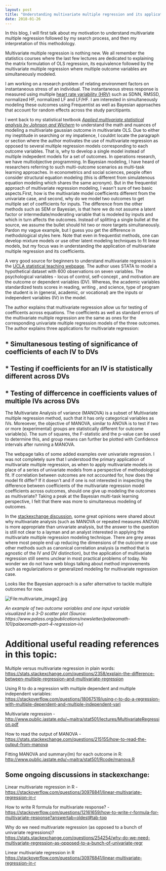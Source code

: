 ```yaml
---
layout: post
title: "Understanding multivariate multiple regression and its application"
date: 2018-01-26
---
```


In this blog, I will first talk about my motivation to understand multivariate multiple regression followed by my search process, and then my interpretation of this methodology.

Multivariate multiple regression is nothing new. We all remember the statistics courses where the last few lectures are dedicated to explaining the matrix formulation of OLS regression, its equivalence followed by the multivariate multiple regression where multiple outcome variables are simultaneously modeled.

I am working on a research problem of relating environment factors on instantaneous stress of an individual. The instantaneous stress response is measured using multiple [heart rate variability (HRV)](https://en.wikipedia.org/wiki/Heart_rate_variability) such as SDNN, RMSSD, normalized HF, normalized LF and LF/HF. I am interested in simultaneously modeling these outcomes using Frequentist as well as Bayesian approaches that account for random effects across the study parcitipants. 

I went back to my statistical textbook [_Applied multivariate statistical analysis by Johnson and Wichern_](https://www.pearson.com/us/higher-education/program/Johnson-Applied-Multivariate-Statistical-Analysis-6th-Edition/PGM274834.html) to understand the math and nuances of modeling a multivariate gaussian outcome in multivariate OLS. Due to either my ineptitude in searching or my impatience, I couldnt locate the paragraph or section where the author motivates the use of multivariate regression as opposed to several multiple regression models corresponding to each outcome variables. That is, why to develop a single model instead of multiple indepedent models for a set of outcomes. In operations research, we have multiobjective programming. In Bayesian modeling, I have heard of researchers referring to such multi-outcome scenarios as multi-task learning approaches. In econometrics and social sciences, people often consider structural equation modeling (this is different from simulatenous equation modeling which shares the same acronym). But in the frequentist approach of multivariate regression modeling, I wasn't sure of two basic aspects.First, how is the multivariate model coefficients different from the univariate case, and second, why do we model two outcomes to get multiple set of coefficients for inputs. The difference from the other methods such as SEM or Bayesian, is that here we do not assume a latent factor or intermediate/moderating variable that is modeled by inputs and which in turn affects the outcomes. Instead of splitting a single bullet at the source, we assume the bullet should hit two or more targets simultaneously. Pardon my vague example, but I guess you get the difference in methodological styles here. Note that even in frequentist methods, one can develop mixture models or use other latent modeling techniques to fit linear models, but my focus was in understanding the application of multivariate multiple regression and its coefficients.

A very good source for beginners to understand multivariate regression is the [UCLA statistical teaching webpage](https://stats.idre.ucla.edu/stata/dae/multivariate-regression-analysis/). The author uses STATA to model a hypothetical dataset with 600 observations on seven variables. The psychological variables - locus of control, self-concept , and motivation are the outcome or dependent variables (DV). Whereas, the academic variables standardized tests scores in reading, writing , and science, type of program the student is in (general, academic, or vocational) are the inputs or independent variables (IV) in the model.

The author explains that multivariate regression allow us for testing of coefficents across equations. The coefficients as  well as standard errors of the multivariate multiple regression are the same as ones for the corresponding univariate multiple regression models of the three outcomes. The author explains three applications for multivariate regression:

##  *  Simultanesous testing of significance of coefficients of each IV to DVs
##  *  Testing if coefficients for an IV is statistically different across DVs
##  *  Testing of differcence in coefficients values of multiple IVs across DVs

The Multivariate Analysis of variance (MANOVA) is a subset of Multivariate multiple regression method, such that it has only categorical variables as IVs. Moreoever, the objective of MANOVA, similar to ANOVA is to test if two or more (experimental) groups are statistically different for outcome variable(s). The sum of squares, the F-statistic and the p-value can be used to determine this, and group means can further be plotted with Confidence intervals after running a MANOVA.

The webpage talks of some added examples over univariate regression. I was not completely sure that I understood the primary application of multivariate multiple regression, as when to apply multivariate models in place of a series of univariate models from a perspective of methodological fit. If correlation between outcomes are not accounted for, how does the model fit differ? If it doesn't and if one is not interested in inspecting the difference between coefficients of the multivariate regression model coefficients across outcomes, should one give up modeling the outcomes as multivariate? Taking a peak at the Bayesian multi-task learning perspective, I felt that there was more to simultaneous modeling of outcomes. 

In the [stackexchange discussion](https://stats.stackexchange.com/questions/254254/why-do-we-need-multivariate-regression-as-opposed-to-a-bunch-of-univariate-regr), some great opinions were shared about why multivariate analysis (such as MANOVA or repeated measures ANOVA) is more appropriate than univariate analysis, but the answer to the question is still not clear to a layman and an analyst interested in applying the multivariate multiple regression modeling technique. There are grey areas where most people end up reducing the dimensions of the outcome or use other methods such as canonical correlation analysis (a method that is agnostic of the IV and DV distinction), but the application of multivariate regression still seems unclear in most practical problems of today. No wonder we do not have web blogs talking about method improvements such as regularizations or generalized modeling for multivariate regression case. 

Looks like the Bayesian approach is a safer alternative to tackle multiple outcomes for now. 

<div class="wp-caption aligncenter" style="width: 450px; border: 0;">
  <p>
    <img class="aligncenter" src="    https://kartucson.github.io/images/multivariate_image2.jpg" alt="File:multivariate_image2.jpg" />
  </p>
  
  <p class="wp-caption-text">
    <em> An example of two outcome variables and one input variable visualized in a 3-D scatter plot (Source: https://www.palass.org/publications/newsletter/palaeomath-101/palaeomath-part-4-regression-iv)</em>
  </p>
</div>
  

# Additional useful reading references in this topic:

Multiple versus multivariate regression in plain words: https://stats.stackexchange.com/questions/2358/explain-the-difference-between-multiple-regression-and-multivariate-regression

Using R to do a regression with multiple dependent and multiple independent variables:
https://stackoverflow.com/questions/18067519/using-r-to-do-a-regression-with-multiple-dependent-and-multiple-independent-vari

Multivariate regression - http://www.public.iastate.edu/~maitra/stat501/lectures/MultivariateRegression.pdf

How to read the output of MANOVA - https://stats.stackexchange.com/questions/215155/how-to-read-the-output-from-manova

Fitting MANOVA and summary(lm) for each outcome in R: http://www.public.iastate.edu/~maitra/stat501/Rcode/manova.R

## Some ongoing discussions in stackexchange: 

Linear multivariate regression in R - https://stackoverflow.com/questions/30976841/linear-multivariate-regression-in-r 

How to write R formula for multivariate response? -        https://stackoverflow.com/questions/12161659/how-to-write-r-formula-for-multivariate-response?answertab=oldest#tab-top

Why do we need multivariate regression (as opposed to a bunch of univariate regressions)?
https://stats.stackexchange.com/questions/254254/why-do-we-need-multivariate-regression-as-opposed-to-a-bunch-of-univariate-regr

Linear multivariate regression in R
https://stackoverflow.com/questions/30976841/linear-multivariate-regression-in-r
       


